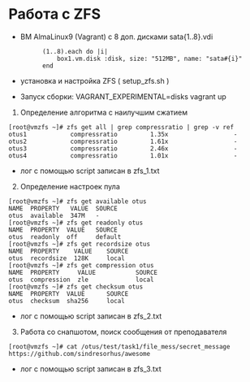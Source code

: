 Работа с  ZFS
===============

* ВМ AlmaLinux9 (Vagrant) c 8 доп. дисками sata{1..8}.vdi


            (1..8).each do |i|
                box1.vm.disk :disk, size: "512MB", name: "sata#{i}"
            end

* установка и настройка ZFS ( setup_zfs.sh )

* Запуск сборки: VAGRANT_EXPERIMENTAL=disks vagrant up


1. Определение алгоритма с наилучшим сжатием

```
[root@vmzfs ~]# zfs get all | grep compressratio | grep -v ref
otus1            compressratio         1.35x                  -
otus2            compressratio         1.61x                  -
otus3            compressratio         2.46x                  -
otus4            compressratio         1.01x                  -
```

  * лог с помощью script записан в zfs_1.txt
2. Определение настроек пула
```
[root@vmzfs ~]# zfs get available otus
NAME  PROPERTY   VALUE  SOURCE
otus  available  347M   -
[root@vmzfs ~]# zfs get readonly otus
NAME  PROPERTY  VALUE   SOURCE
otus  readonly  off     default
[root@vmzfs ~]# zfs get recordsize otus
NAME  PROPERTY    VALUE    SOURCE
otus  recordsize  128K     local
[root@vmzfs ~]# zfs get compression otus
NAME  PROPERTY     VALUE           SOURCE
otus  compression  zle             local
[root@vmzfs ~]# zfs get checksum otus
NAME  PROPERTY  VALUE      SOURCE
otus  checksum  sha256     local
```
  * лог с помощью script записан в zfs_2.txt
3. Работа со снапшотом, поиск сообщения от преподавателя
```
[root@vmzfs ~]# cat /otus/test/task1/file_mess/secret_message
https://github.com/sindresorhus/awesome
```
  * лог с помощью script записан в zfs_3.txt